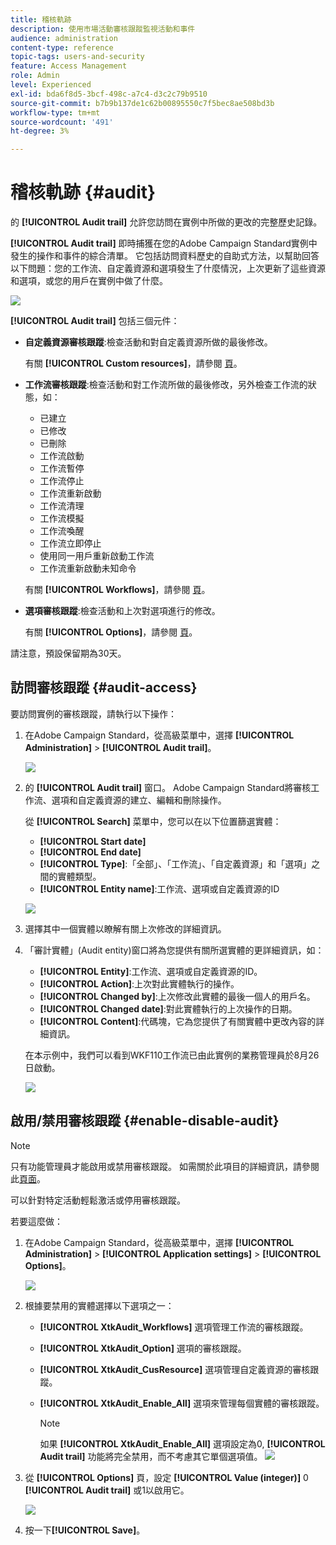 ```yaml
---
title: 稽核軌跡
description: 使用市場活動審核跟蹤監視活動和事件
audience: administration
content-type: reference
topic-tags: users-and-security
feature: Access Management
role: Admin
level: Experienced
exl-id: bda6f8d5-3bcf-498c-a7c4-d3c2c79b9510
source-git-commit: b7b9b137de1c62b00895550c7f5bec8ae508bd3b
workflow-type: tm+mt
source-wordcount: '491'
ht-degree: 3%

---
```


# 稽核軌跡 {#audit}

的 **[!UICONTROL Audit trail]** 允許您訪問在實例中所做的更改的完整歷史記錄。

**[!UICONTROL Audit trail]** 即時捕獲在您的Adobe Campaign Standard實例中發生的操作和事件的綜合清單。 它包括訪問資料歷史的自助式方法，以幫助回答以下問題：您的工作流、自定義資源和選項發生了什麼情況，上次更新了這些資源和選項，或您的用戶在實例中做了什麼。

![](assets/audit-trail.png)

**[!UICONTROL Audit trail]** 包括三個元件：

* **自定義資源審核跟蹤**:檢查活動和對自定義資源所做的最後修改。

   有關 **[!UICONTROL Custom resources]**，請參閱 [頁](../../developing/using/key-steps-to-add-a-resource.md)。

* **工作流審核跟蹤**:檢查活動和對工作流所做的最後修改，另外檢查工作流的狀態，如：

   * 已建立
   * 已修改
   * 已刪除
   * 工作流啟動
   * 工作流暫停
   * 工作流停止
   * 工作流重新啟動
   * 工作流清理
   * 工作流模擬
   * 工作流喚醒
   * 工作流立即停止
   * 使用同一用戶重新啟動工作流
   * 工作流重新啟動未知命令

   有關 **[!UICONTROL Workflows]**，請參閱 [頁](../../automating/using/get-started-workflows.md)。

* **選項審核跟蹤**:檢查活動和上次對選項進行的修改。

   有關 **[!UICONTROL Options]**，請參閱 [頁](../../administration/using/about-campaign-standard-settings.md)。

請注意，預設保留期為30天。

## 訪問審核跟蹤 {#audit-access}

要訪問實例的審核跟蹤，請執行以下操作：

1. 在Adobe Campaign Standard，從高級菜單中，選擇 **[!UICONTROL Administration]** > **[!UICONTROL Audit trail]**。

   ![](assets/audit-trail.png)

1. 的 **[!UICONTROL Audit trail]** 窗口。 Adobe Campaign Standard將審核工作流、選項和自定義資源的建立、編輯和刪除操作。

   從 **[!UICONTROL Search]** 菜單中，您可以在以下位置篩選實體：

   * **[!UICONTROL Start date]**
   * **[!UICONTROL End date]**
   * **[!UICONTROL Type]**:「全部」、「工作流」、「自定義資源」和「選項」之間的實體類型。
   * **[!UICONTROL Entity name]**:工作流、選項或自定義資源的ID

   ![](assets/audit-trail_2.png)

1. 選擇其中一個實體以瞭解有關上次修改的詳細資訊。

1. 「審計實體」(Audit entity)窗口將為您提供有關所選實體的更詳細資訊，如：

   * **[!UICONTROL Entity]**:工作流、選項或自定義資源的ID。
   * **[!UICONTROL Action]**:上次對此實體執行的操作。
   * **[!UICONTROL Changed by]**:上次修改此實體的最後一個人的用戶名。
   * **[!UICONTROL Changed date]**:對此實體執行的上次操作的日期。
   * **[!UICONTROL Content]**:代碼塊，它為您提供了有關實體中更改內容的詳細資訊。

   在本示例中，我們可以看到WKF110工作流已由此實例的業務管理員於8月26日啟動。

   ![](assets/audit-trail_3.png)

## 啟用/禁用審核跟蹤 {#enable-disable-audit}

>[!NOTE]
>
> 只有功能管理員才能啟用或禁用審核跟蹤。 如需關於此項目的詳細資訊，請參閱此[頁面](../../administration/using/users-management.md#functional-administrators)。

可以針對特定活動輕鬆激活或停用審核跟蹤。

若要這麼做：

1. 在Adobe Campaign Standard，從高級菜單中，選擇 **[!UICONTROL Administration]** > **[!UICONTROL Application settings]** > **[!UICONTROL Options]**。

   ![](assets/audit-trail_4.png)

1. 根據要禁用的實體選擇以下選項之一：

   * **[!UICONTROL XtkAudit_Workflows]** 選項管理工作流的審核跟蹤。
   * **[!UICONTROL XtkAudit_Option]** 選項的審核跟蹤。
   * **[!UICONTROL XtkAudit_CusResource]** 選項管理自定義資源的審核跟蹤。
   * **[!UICONTROL XtkAudit_Enable_All]** 選項來管理每個實體的審核跟蹤。

      >[!NOTE]
      >
      >如果 **[!UICONTROL XtkAudit_Enable_All]** 選項設定為0, **[!UICONTROL Audit trail]** 功能將完全禁用，而不考慮其它單個選項值。
   ![](assets/audit-trail_5.png)

1. 從 **[!UICONTROL Options]** 頁，設定 **[!UICONTROL Value (integer)]** 0 **[!UICONTROL Audit trail]** 或1以啟用它。

   ![](assets/audit-trail_6.png)

1. 按一下&#x200B;**[!UICONTROL Save]**。
